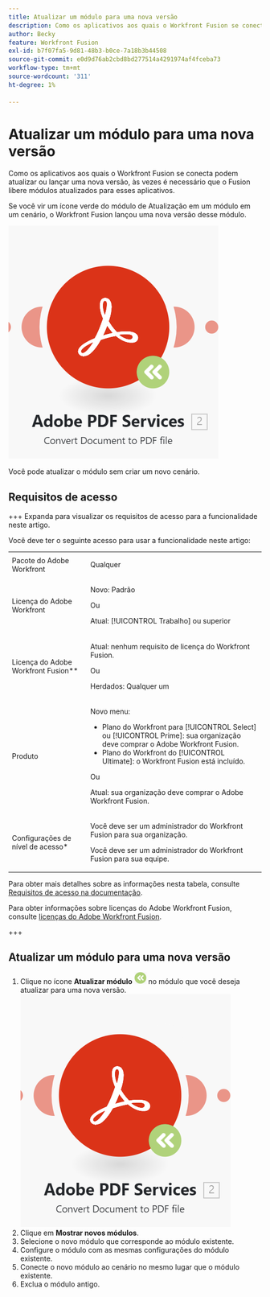 ```yaml
---
title: Atualizar um módulo para uma nova versão
description: Como os aplicativos aos quais o Workfront Fusion se conecta podem atualizar ou lançar uma nova versão, às vezes é necessário que o Fusion libere módulos atualizados para esses aplicativos.
author: Becky
feature: Workfront Fusion
exl-id: b7f07fa5-9d81-48b3-b0ce-7a18b3b44508
source-git-commit: e0d9d76ab2cbd8bd277514a4291974af4fceba73
workflow-type: tm+mt
source-wordcount: '311'
ht-degree: 1%

---
```


# Atualizar um módulo para uma nova versão

Como os aplicativos aos quais o Workfront Fusion se conecta podem atualizar ou lançar uma nova versão, às vezes é necessário que o Fusion libere módulos atualizados para esses aplicativos.

Se você vir um ícone verde do módulo de Atualização em um módulo em um cenário, o Workfront Fusion lançou uma nova versão desse módulo.

![Ícone Atualizar](assets/update-indicator.png)

Você pode atualizar o módulo sem criar um novo cenário.

## Requisitos de acesso

+++ Expanda para visualizar os requisitos de acesso para a funcionalidade neste artigo.

Você deve ter o seguinte acesso para usar a funcionalidade neste artigo:

<table style="table-layout:auto">
 <col> 
 <col> 
 <tbody> 
  <tr> 
   <td role="rowheader">Pacote do Adobe Workfront</td> 
   <td> <p>Qualquer</p> </td> 
  </tr> 
  <tr data-mc-conditions=""> 
   <td role="rowheader">Licença do Adobe Workfront</td> 
   <td> <p>Novo: Padrão</p><p>Ou</p><p>Atual: [!UICONTROL Trabalho] ou superior</p> </td> 
  </tr> 
  <tr> 
   <td role="rowheader">Licença do Adobe Workfront Fusion**</td> 
   <td>
   <p>Atual: nenhum requisito de licença do Workfront Fusion.</p>
   <p>Ou</p>
   <p>Herdados: Qualquer um </p>
   </td> 
  </tr> 
  <tr> 
   <td role="rowheader">Produto</td> 
   <td>
   <p>Novo menu:</p> <ul><li>Plano do Workfront para [!UICONTROL Select] ou [!UICONTROL Prime]: sua organização deve comprar o Adobe Workfront Fusion.</li><li>Plano do Workfront do [!UICONTROL Ultimate]: o Workfront Fusion está incluído.</li></ul>
   <p>Ou</p>
   <p>Atual: sua organização deve comprar o Adobe Workfront Fusion.</p>
   </td> 
  </tr>
  <tr data-mc-conditions=""> 
   <td role="rowheader">Configurações de nível de acesso*</td> 
   <td> 
     <p>Você deve ser um administrador do Workfront Fusion para sua organização.</p>
     <p>Você deve ser um administrador do Workfront Fusion para sua equipe.</p>
   </td> 
  </tr> 
   </td> 
  </tr> 
 </tbody> 
</table>

Para obter mais detalhes sobre as informações nesta tabela, consulte [Requisitos de acesso na documentação](/help/workfront-fusion/references/licenses-and-roles/access-level-requirements-in-documentation.md).

Para obter informações sobre licenças do Adobe Workfront Fusion, consulte [licenças do Adobe Workfront Fusion](/help/workfront-fusion/set-up-and-manage-workfront-fusion/licensing-operations-overview/license-automation-vs-integration.md).

+++

## Atualizar um módulo para uma nova versão

1. Clique no ícone **Atualizar módulo** ![Atualizar ícone](assets/upgrade-icon.png) no módulo que você deseja atualizar para uma nova versão.
   ![Ícone Atualizar](assets/update-indicator.png)
1. Clique em **Mostrar novos módulos**.
1. Selecione o novo módulo que corresponde ao módulo existente.
1. Configure o módulo com as mesmas configurações do módulo existente.
1. Conecte o novo módulo ao cenário no mesmo lugar que o módulo existente.
1. Exclua o módulo antigo.
